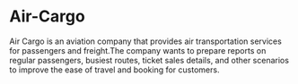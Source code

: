 # Air-Cargo
Air Cargo is an aviation company that provides air transportation services for passengers and freight.The company wants to prepare reports on regular passengers, busiest routes, ticket sales details, and other scenarios to improve the ease of travel and booking for customers.
